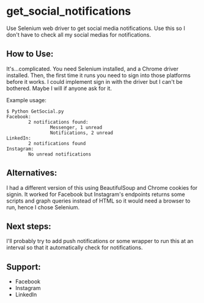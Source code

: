 # get_social_notifications
Use Selenium web driver to get social media notifications. Use this so I don't have to check all my social medias for notifications.

## How to Use:

It's...complicated. You need Selenium installed, and a Chrome driver installed. 
Then, the first time it runs you need to sign into those platforms before it works. 
I could implement sign in with the driver but I can't be bothered. Maybe I will if anyone ask for it.

Example usage:
```
$ Python GetSocial.py
Facebook:
        2 notifications found:
                Messenger, 1 unread
                Notifications, 2 unread
LinkedIn:
        2 notifications found
Instagram:
        No unread notifications
```
## Alternatives:

I had a different version of this using BeautifulSoup and Chrome cookies for signin. 
It worked for Facebook but Instagram's endpoints returns some scripts and graph queries instead of HTML so it would need a browser to run, hence I chose Selenium.

## Next steps:

I'll probably try to add push notifications or some wrapper to run this at an interval so that it automatically check for notifications.

## Support:
- Facebook
- Instagram
- LinkedIn



